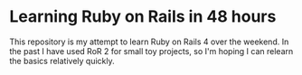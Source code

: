 # Learning Ruby on Rails in 48 hours

This repository is my attempt to learn Ruby on Rails 4 over the weekend. In the past I have used RoR 2 for small toy projects, so I'm hoping I can relearn the basics relatively quickly.